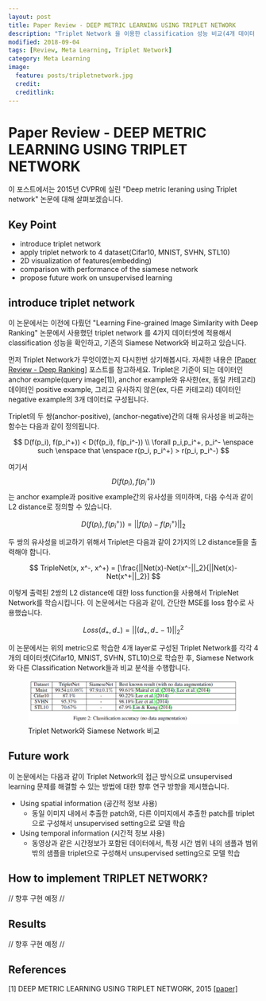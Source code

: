 ```yaml
---
layout: post
title: Paper Review - DEEP METRIC LEARNING USING TRIPLET NETWORK
description: "Triplet Network 을 이용한 classification 성능 비교(4개 데이터 셋) 논문 리뷰"
modified: 2018-09-04
tags: [Review, Meta Learning, Triplet Network]
category: Meta Learning
image:
  feature: posts/tripletnetwork.jpg
  credit:
  creditlink:
---
```


# Paper Review - DEEP METRIC LEARNING USING TRIPLET NETWORK
이 포스트에서는 2015년 CVPR에 실린 "Deep metric leraning using Triplet network" 논문에 대해 살펴보겠습니다.

## Key Point
- introduce triplet network
- apply triplet network to 4 dataset(Cifar10, MNIST, SVHN, STL10)
- 2D visualization of features(embedding)
- comparison with performance of the siamese network
- propose future work on unsupervised learning

## introduce triplet network
이 논문에서는 이전에 다뤘던 "Learning Fine-grained Image Similarity with Deep Ranking" 논문에서
사용했던 triplet network 를 4가지 데이터셋에 적용해서 classification 성능을 확인하고, 기존의 Siamese Network와 비교하고 있습니다.

먼저 Triplet Network가 무엇이였는지 다시한번 상기해봅시다. 자세한 내용은 [[Paper Review - Deep Ranking]](/meta%20learning/DeepRanking/) 포스트를 참고하세요.
Triplet은 기준이 되는 데이터인 anchor example(query image[1]), anchor example와 유사한(ex, 동일 카테고리)데이터인 positive example,
그리고 유사하지 않은(ex, 다른 카테고리) 데이터인 negative example의 3개 데이터로 구성됩니다.

Triplet의 두 쌍(anchor-positive), (anchor-negative)간의 대해 유사성을 비교하는 함수는 다음과 같이 정의됩니다.

$$
D(f(p_i), f(p_i^+)) < D(f(p_i), f(p_i^-)) \\
\forall p_i,p_i^+, p_i^- \enspace such \enspace that \enspace r(p_i, p_i^+) > r(p_i, p_i^-)
$$

여기서 $$ D(f(p_i), f(p_i^+)) $$ 는 anchor example과 positive example간의 유사성을 의미하며, 다음 수식과 같이 L2 distance로 정의할 수 있습니다.

$$
D(f(p_i), f(p_i^+)) = ||f(p_i)-f(p_i^+)||_2
$$

두 쌍의 유사성을 비교하기 위해서 Triplet은 다음과 같이 2가지의 L2 distance들을 출력해야 합니다.

$$
TripleNet(x, x^-, x^+) = [\frac{||Net(x)-Net(x^-||_2}{||Net(x)-Net(x^+||_2}]
$$

이렇게 출력된 2쌍의 L2 distance에 대한 loss function을 사용해서 TripleNet Network를 학습시킵니다.
이 논문에서는 다음과 같이, 간단한 MSE를 loss 함수로 사용했습니다.

$$
Loss(d_+, d_-) = ||(d_+, d_- -1)||^2_2
$$

이 논문에서는 위의 metric으로 학습한 4개 layer로 구성된 Triplet Network를 각각 4개의 데이터셋(Cifar10, MNIST, SVHN, STL10)으로 학습한 후,
Siamese Network와 다른 Classification Network들과 비교 분석을 수행합니다.
<figure>
	<img src="/images/contents/tripletnetwork_t1.png" alt="">
	<figcaption>Triplet Network와 Siamese Network 비교 </figcaption>
</figure>

## Future work
이 논문에서는 다음과 같이 Triplet Network의 접근 방식으로 unsupervised learning 문제를 해결할 수 있는 방법에 대한 향후 연구 방향을 제시했습니다.
- Using spatial information (공간적 정보 사용)
    - 동일 이미지 내에서 추출한 patch와, 다른 이미지에서 추출한 patch를 triplet으로 구성해서 unsupervised setting으로 모델 학습
- Using temporal information (시간적 정보 사용)
    - 동영상과 같은 시간정보가 포함된 데이터에서, 특정 시간 범위 내의 샘플과 범위 밖의 샘플을 triplet으로 구성해서 unsupervised setting으로 모델 학습

## How to implement TRIPLET NETWORK?
// 향후 구현 예정 //

## Results
// 향후 구현 예정 //

## References
[1] DEEP METRIC LEARNING USING TRIPLET NETWORK, 2015 [[paper]](https://arxiv.org/pdf/1412.6622.pdf) <br/>